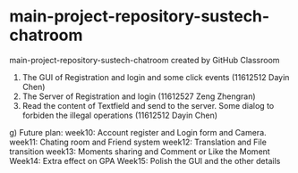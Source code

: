 # main-project-repository-sustech-chatroom
main-project-repository-sustech-chatroom created by GitHub Classroom
1. The GUI of Registration and login and some click events (11612512 Dayin Chen)
2. The Server of Registration and login (11612527 Zeng Zhengran)
3. Read the content of Textfield and send to the server. Some dialog to forbiden the illegal operations (11612512 Dayin Chen)


g) Future plan:
   week10: Account register and Login form and Camera.
   week11: Chating room and Friend system
   week12: Translation and File transition
   week13: Moments sharing and Comment or Like the Moment
   Week14: Extra effect on GPA
   Week15: Polish the GUI and the other details
